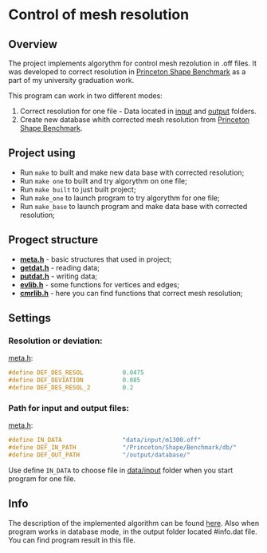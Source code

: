 # Control of mesh resolution

## Overview

The project implements algorythm for control mesh rezolution in .off files. It was developed to correct resolution in [Princeton Shape Benchmark](http://shape.cs.princeton.edu/benchmark/) as a part of my university graduation work.


This program can work in two different modes:
1. Correct resolution for one file - Data located in [input](https://github.com/vakulin95/Control-of-mesh-resolution/tree/master/data/input) and [output](https://github.com/vakulin95/Control-of-mesh-resolution/tree/master/data/output) folders.
2. Create new database whith corrected mesh resolution from [Princeton Shape Benchmark](http://shape.cs.princeton.edu/benchmark/).

## Project using

* Run `make` to built and make new data base with corrected resolution;
* Run `make one` to built and try algorythm on one file;
* Run `make built` to just built project;
* Run `make_one` to launch program to try algorythm for one file;
* Run `make_base` to launch program and make data base with corrected resolution;

## Progect structure

* [**meta.h**](https://github.com/vakulin95/Control-of-mesh-resolution/blob/master/meta.h)    - basic structures that used in project;
* [**getdat.h**](https://github.com/vakulin95/Control-of-mesh-resolution/blob/master/getdat.h)  - reading data;
* [**putdat.h**](https://github.com/vakulin95/Control-of-mesh-resolution/blob/master/putdat.h)  - writing data;
* [**evlib.h**](https://github.com/vakulin95/Control-of-mesh-resolution/blob/master/evlib.h)   - some functions for vertices and edges;
* [**cmrlib.h**](https://github.com/vakulin95/Control-of-mesh-resolution/blob/master/cmrlib.h)  - here you can find functions that correct mesh resolution;

## Settings

### Resolution or deviation:

[meta.h](https://github.com/vakulin95/Control-of-mesh-resolution/blob/master/meta.h):
```C
#define DEF_DES_RESOL           0.0475
#define DEF_DEVIATION           0.085
#define DEF_DES_RESOL_2         0.2
```

### Path for input and output files:

[meta.h](https://github.com/vakulin95/Control-of-mesh-resolution/blob/master/meta.h):
```C
#define IN_DATA                 "data/input/m1300.off"
#define DEF_IN_PATH             "/Princeton/Shape/Benchmark/db/"
#define DEF_OUT_PATH            "/output/database/"
```
Use define `IN_DATA` to choose file in [data/input](https://github.com/vakulin95/Control-of-mesh-resolution/tree/master/data/input) folder when you start program for one file.

## Info

The description of the implemented algorithm can be found [here](https://github.com/vakulin95/Control-of-mesh-resolution/tree/master/data/article.pdf). Also when program works in database mode, in the output folder located #info.dat file. You can find program result in this file.

